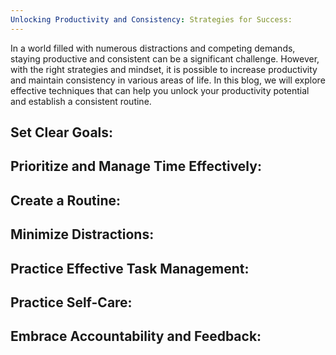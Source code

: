 ```yaml
---
Unlocking Productivity and Consistency: Strategies for Success:
---
```

In a world filled with numerous distractions and competing demands, staying productive and consistent can be a significant challenge. However, with the right strategies and mindset, it is possible to increase productivity and maintain consistency in various areas of life. In this blog, we will explore effective techniques that can help you unlock your productivity potential and establish a consistent routine.

## Set Clear Goals:
## Prioritize and Manage Time Effectively:
## Create a Routine:
## Minimize Distractions:
## Practice Effective Task Management:
## Practice Self-Care:
## Embrace Accountability and Feedback:

